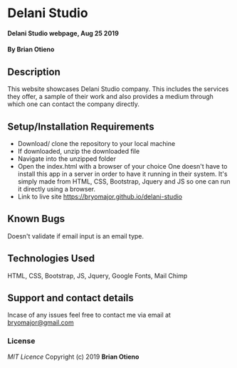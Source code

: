 # Delani Studio
#### Delani Studio webpage, Aug 25 2019
#### By **Brian Otieno**
## Description
This website showcases Delani Studio company. This includes the services they offer, a sample of their work and also provides a medium through which one can contact the company directly.
## Setup/Installation Requirements
*  Download/ clone the repository to your local machine
* If downloaded, unzip the downloaded file
* Navigate into the unzipped folder
* Open the index.html with a browser of your choice
One doesn't have to install this app in a server in order to have it running in their system. It's simply made from HTML, CSS, Bootstrap, Jquery and JS so one can run it directly using a browser.
* Link to live site https://bryomajor.github.io/delani-studio
## Known Bugs
Doesn't validate if email input is an email type.
## Technologies Used
HTML, CSS, Bootstrap, JS, Jquery, Google Fonts, Mail Chimp
## Support and contact details
Incase of any issues feel free to contact me via email at bryomajor@gmail.com
### License
*MIT Licence*
Copyright (c) 2019 **Brian Otieno**